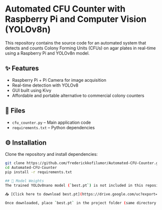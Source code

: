 # Automated CFU Counter with Raspberry Pi and Computer Vision (YOLOv8n)

This repository contains the source code for an automated system that detects and counts Colony Forming Units (CFUs) on agar plates in real-time using a Raspberry Pi and YOLOv8n model.

## ✨ Features
- Raspberry Pi + Pi Camera for image acquisition
- Real-time detection with YOLOv8
- GUI built using Kivy
- Affordable and portable alternative to commercial colony counters

## 📂 Files
- `cfu_counter.py` – Main application code
- `requirements.txt` – Python dependencies

## ⚙️ Installation
Clone the repository and install dependencies:

```bash
git clone https://github.com/frederickkofilumor/Automated-CFU-Counter.git
cd Automated-CFU-Counter
pip install -r requirements.txt

## 🔗 Model Weights
The trained YOLOv8nano model (`best.pt`) is not included in this repository due to file size limits.  

📥 [Click here to download best.pt](https://drive.google.com/uc?export=download&id=1EkHKVDeS7vP0EJ1gxVQTxy_D7bljV1st)

Once downloaded, place `best.pt` in the project folder (same directory as `cfu_counter.py`).
